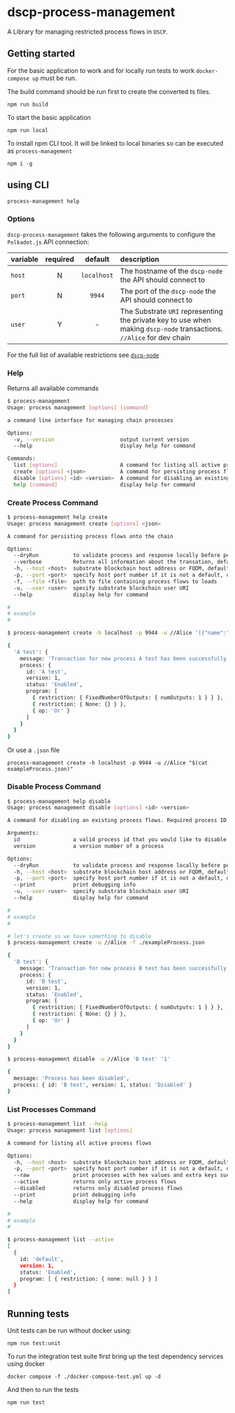 # dscp-process-management

A Library for managing restricted process flows in `DSCP`.

## Getting started

For the basic application to work and for locally run tests to work `docker-compose up` must be run.

The build command should be run first to create the converted ts files.

```shell
npm run build
```

To start the basic application

```shell
npm run local
```

To install npm CLI tool. It will be linked to local binaries so can be executed as `process-management`

```shell
npm i -g
```

## using CLI

```sh
process-management help
```

### Options

`dscp-process-management` takes the following arguments to configure the `Polkadot.js` API connection:

| variable | required |   default   | description                                                                                                           |
| :------- | :------: | :---------: | :-------------------------------------------------------------------------------------------------------------------- |
| `host`   |    N     | `localhost` | The hostname of the `dscp-node` the API should connect to                                                             |
| `port`   |    N     |   `9944`    | The port of the `dscp-node` the API should connect to                                                                 |
| `user`   |    Y     |      -      | The Substrate `URI` representing the private key to use when making `dscp-node` transactions. `//Alice` for dev chain |

For the full list of available restrictions see [`dscp-node`](https://github.com/digicatapult/dscp-node/blob/main/pallets/process-validation/src/restrictions.rs)

### Help

Returns all available commands

```sh
$ process-management
Usage: process management [options] [command]

a command line interface for managing chain processes

Options:
  -v, --version                     output current version
  --help                            display help for command

Commands:
  list [options]                    A command for listing all active process flows
  create [options] <json>           A command for persisting process flows onto the chain
  disable [options] <id> <version>  A command for disabling an existing process flows. Required process ID and version
  help [command]                    display help for command
```

### Create Process Command

```sh
$ process-management help create
Usage: process management create [options] <json>

A command for persisting process flows onto the chain

Options:
  --dryRun           to validate process and response locally before persisting on the chain, default - false
  --verbose          Returns all information about the transation, default - false
  -h, --host <host>  substrate blockchain host address or FQDM, default - "localhost" (default: "localhost")
  -p, --port <port>  specify host port number if it is not a default, default - 9944 (default: "9944")
  -f, --file <file>  path to file containing process flows to loads
  -u, --user <user>  specify substrate blockchain user URI
  --help             display help for command

#
# example
#

$ process-management create -h localhost -p 9944 -u //Alice '[{"name":"A test","version":1,"program":[{"restriction":{"FixedNumberOfOutputs":{"numOutputs":1}}},{"restriction":{"None":{}}},{"op":"Or"}]}]'

{
  'A test': {
    message: 'Transaction for new process A test has been successfully submitted',
    process: {
      id: 'A test',
      version: 1,
      status: 'Enabled',
      program: [
        { restriction: { FixedNumberOfOutputs: { numOutputs: 1 } } },
        { restriction: { None: {} } },
        { op: 'Or' }
      ]
    }
  }
}
```

Or use a `.json` file

```
process-management create -h localhost -p 9944 -u //Alice "$(cat exampleProcess.json)"
```

### Disable Process Command

```sh
$ process-management help disable
Usage: process management disable [options] <id> <version>

A command for disabling an existing process flows. Required process ID and version

Arguments:
  id                 a valid process id that you would like to disable
  version            a version number of a process

Options:
  --dryRun           to validate process and response locally before persisting on the chain, default - false
  -h, --host <host>  substrate blockchain host address or FQDM, default - "localhost" (default: "localhost")
  -p, --port <port>  specify host port number if it is not a default, default - 9944 (default: "9944")
  --print            print debugging info
  -u, --user <user>  specify substrate blockchain user URI
  --help             display help for command

#
# example
#

# let's create so we have something to disable
$ process-management create -u //Alice -f ./exampleProcess.json

{
  'B test': {
    message: 'Transaction for new process B test has been successfully submitted',
    process: {
      id: 'B test',
      version: 1,
      status: 'Enabled',
      program: [
        { restriction: { FixedNumberOfOutputs: { numOutputs: 1 } } },
        { restriction: { None: {} } },
        { op: 'Or' }
      ]
    }
  }
}

$ process-management disable -u //Alice 'B test' '1'

{
  message: 'Process has been disabled',
  process: { id: 'B test', version: 1, status: 'Disabled' }
}
```

### List Processes Command

```sh
$ process-management list --help
Usage: process management list [options]

A command for listing all active process flows

Options:
  -h, --host <host>  substrate blockchain host address or FQDM, default - "localhost" (default: "localhost")
  -p, --port <port>  specify host port number if it is not a default, default - 9944 (default: "9944")
  --raw              print processes with hex values and extra keys such as "createdAtHash"
  --active           returns only active process flows
  --disabled         returns only disabled process flows
  --print            print debugging info
  --help             display help for command

#
# example
#

$ process-management list --active
[
  {
    id: 'default',
    version: 1,
    status: 'Enabled',
    program: [ { restriction: { none: null } } ]
  }
]
```

## Running tests

Unit tests can be run without docker using:

```shell
npm run test:unit
```

To run the integration test suite first bring up the test dependency services using docker

```shell
docker compose -f ./docker-compose-test.yml up -d
```

And then to run the tests

```shell
npm run test
```
